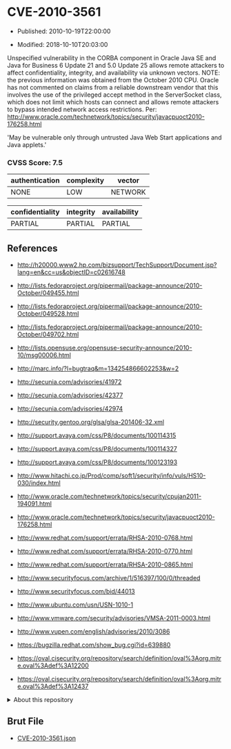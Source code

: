 # CVE-2010-3561

- Published: 2010-10-19T22:00:00

- Modified: 2018-10-10T20:03:00

Unspecified vulnerability in the CORBA component in Oracle Java SE and Java for Business 6 Update 21 and 5.0 Update 25 allows remote attackers to affect confidentiality, integrity, and availability via unknown vectors.  NOTE: the previous information was obtained from the October 2010 CPU.  Oracle has not commented on claims from a reliable downstream vendor that this involves the use of the privileged accept method in the ServerSocket class, which does not limit which hosts can connect and allows remote attackers to bypass intended network access restrictions. Per: http://www.oracle.com/technetwork/topics/security/javacpuoct2010-176258.html


'May be vulnerable only through untrusted Java Web Start applications and Java applets.'

### CVSS Score: **7.5**

| authentication | complexity | vector |
| --- | --- | --- |
| NONE | LOW | NETWORK |

| confidentiality | integrity | availability |
| --- | --- | --- |
| PARTIAL | PARTIAL | PARTIAL |

## References

* http://h20000.www2.hp.com/bizsupport/TechSupport/Document.jsp?lang=en&cc=us&objectID=c02616748

* http://lists.fedoraproject.org/pipermail/package-announce/2010-October/049455.html

* http://lists.fedoraproject.org/pipermail/package-announce/2010-October/049528.html

* http://lists.fedoraproject.org/pipermail/package-announce/2010-October/049702.html

* http://lists.opensuse.org/opensuse-security-announce/2010-10/msg00006.html

* http://marc.info/?l=bugtraq&m=134254866602253&w=2

* http://secunia.com/advisories/41972

* http://secunia.com/advisories/42377

* http://secunia.com/advisories/42974

* http://security.gentoo.org/glsa/glsa-201406-32.xml

* http://support.avaya.com/css/P8/documents/100114315

* http://support.avaya.com/css/P8/documents/100114327

* http://support.avaya.com/css/P8/documents/100123193

* http://www.hitachi.co.jp/Prod/comp/soft1/security/info/vuls/HS10-030/index.html

* http://www.oracle.com/technetwork/topics/security/cpujan2011-194091.html

* http://www.oracle.com/technetwork/topics/security/javacpuoct2010-176258.html

* http://www.redhat.com/support/errata/RHSA-2010-0768.html

* http://www.redhat.com/support/errata/RHSA-2010-0770.html

* http://www.redhat.com/support/errata/RHSA-2010-0865.html

* http://www.securityfocus.com/archive/1/516397/100/0/threaded

* http://www.securityfocus.com/bid/44013

* http://www.ubuntu.com/usn/USN-1010-1

* http://www.vmware.com/security/advisories/VMSA-2011-0003.html

* http://www.vupen.com/english/advisories/2010/3086

* https://bugzilla.redhat.com/show_bug.cgi?id=639880

* https://oval.cisecurity.org/repository/search/definition/oval%3Aorg.mitre.oval%3Adef%3A12200

* https://oval.cisecurity.org/repository/search/definition/oval%3Aorg.mitre.oval%3Adef%3A12437

<details>
<summary>About this repository</summary> 

  This repository is part of the project [Live Hack CVE](https://github.com/Live-Hack-CVE). Main website can be found [www.live-hack.org](https://www.live-hack.org) 
  
  Made by [Sn0wAlice](https://github.com/Sn0wAlice) for the people that care about security and need to have a feed of the latest CVEs. Hope you enjoy it, don't forget to star the repo and follow me on [Twitter](https://twitter.com/Sn0wAlice) and [Github](https://github.com/Sn0wAlice). And that is my [personnal website](https://www.alice-snow.me/)

  - [Home Page](https://github.com/Live-Hack-CVE)
  - [Framework](https://github.com/Live-Hack-CVE/cve-framework)
  - [CVE database](https://github.com/Live-Hack-CVE/full_database)
  - [Changelog](https://github.com/Live-Hack-CVE/Changelog)
</details>

## Brut File

* [CVE-2010-3561.json](https://raw.githubusercontent.com/Live-Hack-CVE/full_database/main/cves/2010/CVE-2010-3561.json)

